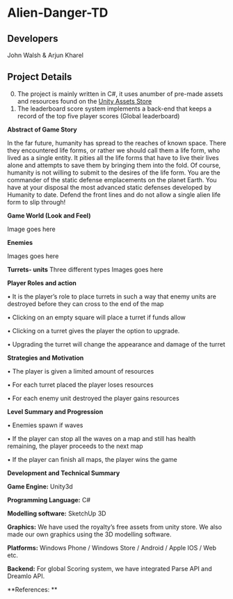 # Alien-Danger-TD

## Developers

John Walsh & Arjun Kharel

## Project Details

0. The project is mainly written in C#, it uses anumber of pre-made assets and resources found on the [Unity Assets Store](https://www.assetstore.unity3d.com/en/)
0. The leaderboard score system implements a back-end that keeps a record of the top five player scores (Global leaderboard)

**Abstract of Game Story**

In the far future, humanity has spread to the reaches of known space. There they encountered life forms, or rather we should call them a life form, who lived as a single entity. It pities all the life forms that have to live their lives alone and attempts to save them by bringing them into the fold. Of course, humanity is not willing to submit to the desires of the life form.
You are the commander of the static defense emplacements on the planet Earth. You have at your disposal the most advanced static defenses developed by Humanity to date. Defend the front lines and do not allow a single alien life form to slip through!

**Game World (Look and Feel)**

Image goes here






**Enemies**

Images goes here




**Turrets- units** 
Three different types
Images goes here


**Player Roles and action** 

•	It is the player’s role to place turrets in such a way that enemy units are destroyed before they can cross to the end of the map

•	Clicking on an empty square will place a turret if funds allow

•	Clicking on a turret gives the player the option to upgrade.

•	Upgrading the turret will change the appearance and damage of the turret

**Strategies and Motivation**

•	The player is given a limited amount of resources

•	For each turret placed the player loses resources

•	For each enemy unit destroyed the player gains resources

**Level Summary and Progression**

•	Enemies spawn if waves

•	If the player can stop all the waves on a map and still has health remaining, the player proceeds to the next map

•	If the player can finish all maps, the player wins the game


**Development and Technical Summary**

**Game Engine:** Unity3d

**Programming Language:** C#

**Modelling software:** SketchUp 3D

**Graphics:** We have used the royalty’s free assets from unity store.  We also made our own graphics using the 3D modelling software. 

**Platforms:** Windows Phone / Windows Store / Android / Apple IOS / Web etc.

**Backend:** For global Scoring system, we have integrated Parse API and Dreamlo API. 

**References: **





